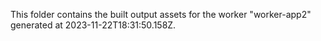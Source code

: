 This folder contains the built output assets for the worker "worker-app2" generated at 2023-11-22T18:31:50.158Z.